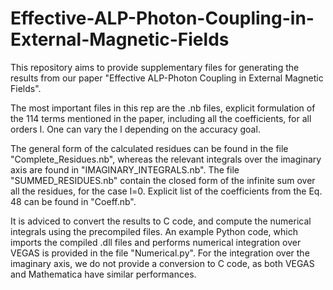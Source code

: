 # Effective-ALP-Photon-Coupling-in-External-Magnetic-Fields
This repository aims to provide supplementary files for generating the results from our paper "Effective ALP-Photon Coupling in External Magnetic Fields". 

The most important files in this rep are the .nb files, explicit formulation of the 114 terms mentioned in the paper, including all the coefficients, for all orders l. One can vary the l depending on the accuracy goal. 

The general form of the calculated residues can be found in the file "Complete_Residues.nb", whereas the relevant integrals over the imaginary axis are found in "IMAGINARY_INTEGRALS.nb". 
The file "SUMMED_RESIDUES.nb" contain the closed form of the infinite sum over all the residues, for the case l=0. 
Explicit list of the coefficients from the Eq. 48 can be found in "Coeff.nb".

It is adviced to convert the results to C code, and compute the numerical integrals using the precompiled files. An example Python code, which imports the compiled .dll files and performs numerical integration over VEGAS is provided in the file "Numerical.py". For the integration over the imaginary axis, we do not provide a conversion to C code, as both VEGAS and Mathematica have similar performances.

